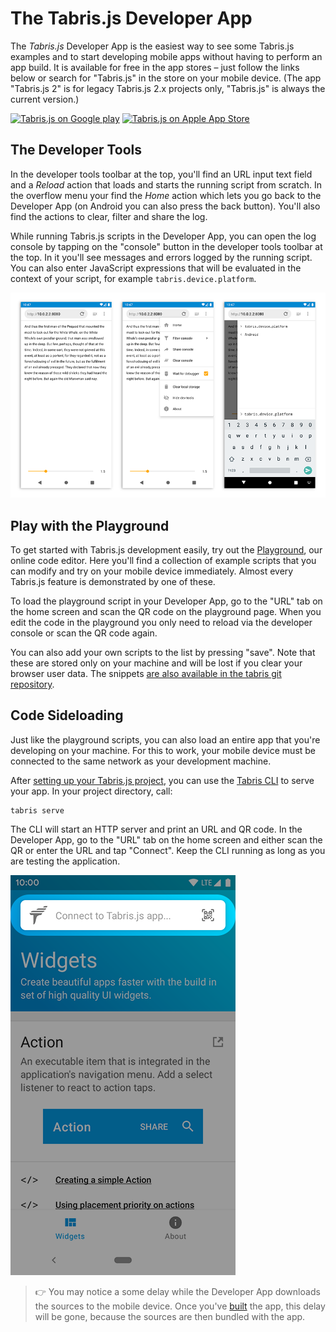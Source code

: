 ---
---
# The Tabris.js Developer App

The *Tabris.js* Developer App is the easiest way to see some Tabris.js examples and to start developing mobile apps without having to perform an app build.
It is available for free in the app stores – just follow the links below or search for "Tabris.js" in the store on your mobile device. (The app "Tabris.js 2" is for legacy Tabris.js 2.x projects only, "Tabris.js" is always the current version.)

[![Tabris.js on Google play](https://tabrisjs.com/assets/img/playstore-badge.png)](https://play.google.com/store/apps/details?id=com.eclipsesource.tabris.js)
[![Tabris.js on Apple App Store](https://tabrisjs.com/assets/img/appstore-badge.png)](https://itunes.apple.com/us/app/tabris-js/id939600018?mt=8)

## The Developer Tools

In the developer tools toolbar at the top, you'll find an URL input text field and a *Reload* action that loads and starts the running script from scratch. In the overflow menu your find the *Home* action which lets you go back to the Developer App (on Android you can also press the back button). You'll also find the actions to clear, filter and share the log.

While running Tabris.js scripts in the Developer App, you can open the log console by tapping on the "console" button in the developer tools toolbar at the top. In it you'll see messages and errors logged by the running script. You can also enter JavaScript expressions that will be evaluated in the context of your script, for example `tabris.device.platform`.

![Developer Tools](img/devtools-android.png)

## Play with the Playground

To get started with Tabris.js development easily, try out the [Playground](https://tabrisjs.com/playground), our online code editor.
Here you'll find a collection of example scripts that you can modify and try on your mobile device immediately. Almost every Tabris.js feature is demonstrated by one of these.

To load the playground script in your Developer App, go to the "URL" tab on the home screen and scan the QR code on the playground page. When you edit the code in the playground you only need to reload via the developer console or scan the QR code again.

You can also add your own scripts to the list by pressing "save". Note that these are stored only on your machine and will be lost if you clear your browser user data. The snippets [are also available in the tabris git repository](https://github.com/eclipsesource/tabris-js/tree/v3.10.0/snippets).

## Code Sideloading

Just like the playground scripts, you can also load an entire app that you're developing on your machine.
For this to work, your mobile device must be connected to the same network as your development machine.

After [setting up your Tabris.js project](getting-started.md), you can use the [Tabris CLI](https://www.npmjs.com/package/tabris-cli) to serve your app.
In your project directory, call:

    tabris serve

The CLI will start an HTTP server and print an URL and QR code. In the Developer App, go to the "URL" tab on the home screen and either scan the QR or enter the URL and tap "Connect". Keep the CLI running as long as you are testing the application.

![App URL](img/app-url.png)

> :point_right: You may notice a some delay while the Developer App downloads the sources to the mobile device. Once you've [built](./build.md) the app, this delay will be gone, because the sources are then bundled with the app.
